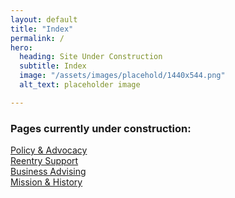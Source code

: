 ```yaml
---
layout: default
title: "Index"
permalink: /
hero:
  heading: Site Under Construction
  subtitle: Index
  image: "/assets/images/placehold/1440x544.png"
  alt_text: placeholder image

---
```



### Pages currently under construction:
<a href="{{ 'our-work/policy-and-advocacy/' | relative-url }}">Policy & Advocacy</a>
<br>
<a href="{{ 'our-work/reentry-support/' | relative-url }}">Reentry Support</a>
<br>
<a href="{{ 'our-work/business-advising/' | relative-url }}">Business Advising</a>
<br>
<a href="{{ 'about-us/mission-and-history/' | relative-url }}">Mission & History</a>
